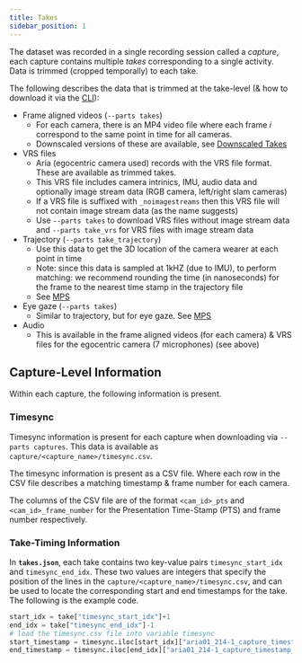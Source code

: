 ```yaml
---
title: Takes
sidebar_position: 1
---
```


The dataset was recorded in a single recording session called a *capture*, each
capture contains multiple *takes* corresponding to a single activity. Data is
trimmed (cropped temporally) to each take.

The following describes the data that is trimmed at the take-level (& how to download it via the [CLI](/download)):
- Frame aligned videos (`--parts takes`)
    - For each camera, there is an MP4 video file where each frame $i$
      correspond to the same point in time for all cameras.
    - Downscaled versions of these are available, see [Downscaled Takes](/data/downscaled_takes)
- VRS files
    - Aria (egocentric camera used) records with the VRS file format. These are available as trimmed takes.
    - This VRS file includes camera intrinics, IMU, audio data and optionally image stream data (RGB camera, left/right slam cameras)
    - If a VRS file is suffixed with `_noimagestreams` then this VRS file will not contain image stream data (as the name suggests)
    - Use `--parts takes` to download VRS files without image stream data and `--parts take_vrs` for VRS files with image stream data
- Trajectory (`--parts take_trajectory`)
    - Use this data to get the 3D location of the camera wearer at each point in time
    - Note: since this data is sampled at 1kHZ (due to IMU), to perform
      matching: we recommend rounding the time (in nanoseconds) for the frame
      to the nearest time stamp in the trajectory file
    - See [MPS](/data/mps#trajectory)
- Eye gaze (`--parts takes`)
    - Similar to trajectory, but for eye gaze. See [MPS](/data/mps#eye-gaze)
- Audio
    - This is available in the frame aligned videos (for each camera) & VRS files for the egocentric camera (7 microphones) (see above)

## Capture-Level Information

Within each capture, the following information is present.

### Timesync
Timesync information is present for each capture when downloading via `--parts captures`. This data is available as `capture/<capture_name>/timesync.csv`.

The timesync information is present as a CSV file. Where each row in the CSV file
describes a matching timestamp & frame number for each camera.

The columns of the CSV file are of the format `<cam_id>_pts` and
`<cam_id>_frame_number` for the Presentation Time-Stamp (PTS) and frame number
respectively.

### Take-Timing Information

In **`takes.json`**, each take contains two key-value pairs `timesync_start_idx` and `timesync_end_idx`. These two values are integers that specify the position of the lines in the `capture/<capture_name>/timesync.csv`, and can be used to locate the corresponding start and end timestamps for the take. The following is the example code.

```python
start_idx = take["timesync_start_idx"]+1
end_idx = take["timesync_end_idx"]-1
# load the timesync.csv file into variable timesync
start_timestamp = timesync.iloc[start_idx]["aria01_214-1_capture_timestamp_ns"]
end_timestamp = timesync.iloc[end_idx]["aria01_214-1_capture_timestamp_ns"]
```
